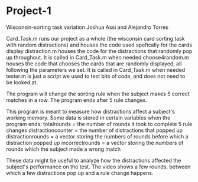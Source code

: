 # Project-1
Wisconsin-sorting task variation
Joshua Assi and Alejandro Torres

Card_Task.m runs our project as a whole (the wisconsin card sorting task with random distractions) and houses the code used spefically for the cards display
distraction.m houses the code for the distractions that randomly pop up throughout. It is called in Card_Task.m when needed
choose4random.m houses the code that chooses the cards that are randomly displayed, all following the parameters we set. It is called in Card_Task.m when needed
tester.m is just a script we used to test bits of code, and does not need to be looked at.

The program will change the sorting rule when the subject makes 5 correct matches in a row. The program ends after 5 rule changes.

This program is meant to measure how distractions affect a subject's working memory. Some data is stored in certain variables when the program ends:
totalrounds = the number of rounds it took to complete 5 rule changes
distractioncounter = the number of distractions that popped up
distractionrounds = a vector storing the numbers of rounds before which a distraction popped up
incorrectrounds = a vector storing the numbers of rounds which the subject made a wrong match

These data might be useful to analyze how the distractions affected the subject's performance on the test.
The video shows a few rounds, between which a few distractions pop up and a rule change happens.

